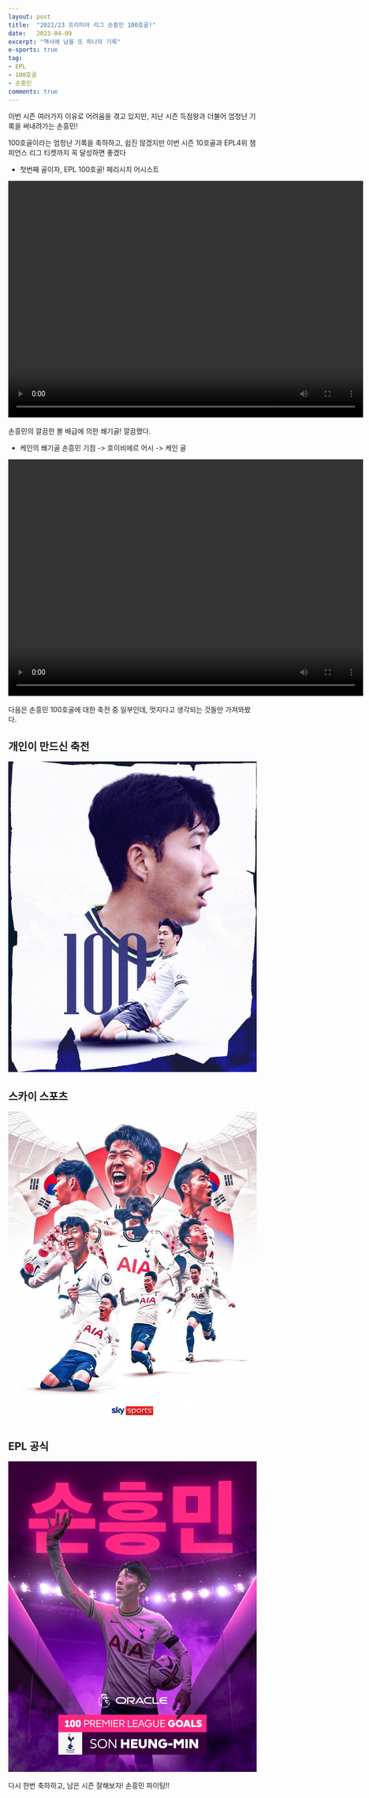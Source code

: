 ```yaml
---
layout: post
title:  "2022/23 프리미어 리그 손흥민 100호골!"
date:   2023-04-09
excerpt: "역사에 남을 또 하나의 기록"
e-sports: true
tag:
- EPL
- 100호골
- 손흥민
comments: true
---
```


이번 시즌 여러가지 이유로 어려움을 겪고 있지만, 지난 시즌 득점왕과 더불어 엄청난 기록을 써내려가는 손흥민!

100호골이라는 엄청난 기록을 축하하고, 쉽진 않겠지만 이번 시즌 10호골과 EPL4위 챔피언스 리그 티켓까지 꼭 달성하면 좋겠다

- 첫번째 골이자, EPL 100호골! 페리시치 어시스트

<video width="720" height="480" controls="controls">
  <source src="../video/2023/epl/tottenhan_britghton_1st_goal.mp4" type="video/mp4">
</video>

손흥민의 깔끔한 볼 배급에 의한 쐐기골! 깔끔했다.

- 케인의 쐐기골 손흥민 기점 -> 호이비에르 어시 -> 케인 골

<video width="720" height="480" controls="controls">
  <source src="../video/2023/epl/tottenhan_britghton_2nd_goal.mp4" type="video/mp4">
</video>

다음은 손흥민 100호골에 대한 축전 중 일부인데, 멋지다고 생각되는 것들만 가져와봤다.

## 개인이 만드신 축전
![](../img/2023/epl/son_no_100_goal.jpg)

## 스카이 스포츠

![](../img/2023/epl/son_no_100_goal_skysports.jpg)

## EPL 공식

![](../img/2023/epl/son_no_100_goal_epl.jpg)

다시 한번 축하하고, 남은 시즌 잘해보자! 손흥민 파이팅!!